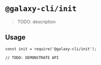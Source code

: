 # `@galaxy-cli/init`

> TODO: description

## Usage

```
const init = require('@galaxy-cli/init');

// TODO: DEMONSTRATE API
```
